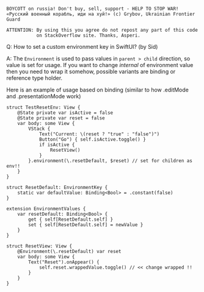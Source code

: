 ```
BOYCOTT on russia! Don't buy, sell, support - HELP TO STOP WAR!
«Русский военный корабль, иди на хуй!» (c) Grybov, Ukrainian Frontier Guard

ATTENTION: By using this you agree do not repost any part of this code
           on StackOverflow site. Thanks, Asperi.
```

Q: How to set a custom environment key in SwiftUI? (by Sid)

A: The `Environment` is used to pass values in `parent > child` direction, so value is set for usage. If you want to change *internal* of environment value then you need to wrap it somehow, possible variants are binding or reference type holder.

Here is an example of usage based on binding (similar to how .editMode and .presentationMode work)

```
struct TestResetEnv: View {
    @State private var isActive = false
    @State private var reset = false
    var body: some View {
        VStack {
            Text("Current: \(reset ? "true" : "false")")
            Button("Go") { self.isActive.toggle() }
            if isActive {
                ResetView()
            }
        }.environment(\.resetDefault, $reset) // set for children as env!!
    }
}

struct ResetDefault: EnvironmentKey {
    static var defaultValue: Binding<Bool> = .constant(false)
}

extension EnvironmentValues {
    var resetDefault: Binding<Bool> {
        get { self[ResetDefault.self] }
        set { self[ResetDefault.self] = newValue }
    }
}

struct ResetView: View {
    @Environment(\.resetDefault) var reset
    var body: some View {
        Text("Reset").onAppear() {
            self.reset.wrappedValue.toggle() // << change wrapped !!
        }
    }
}
```
